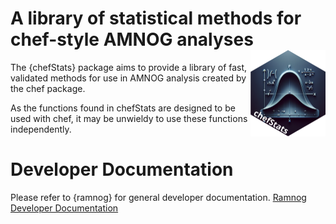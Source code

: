 
<!-- README.md is generated from README.Rmd. Please edit that file -->

# A library of statistical methods for chef-style AMNOG analyses <a href="https://hta-pharma.github.io/chefStats/"><img src="man/figures/logo.png" align="right" height="138" alt="chefStats website" /></a>

The {chefStats} package aims to provide a library of fast, validated
methods for use in AMNOG analysis created by the chef package.

As the functions found in chefStats are designed to be used with chef,
it may be unwieldy to use these functions independently.

# Developer Documentation

Please refer to {ramnog} for general developer documentation. [Ramnog
Developer
Documentation](https://hta-pharma.github.io/ramnog/articles/#:~:text=Debugging-,Development,-Git%20Workflow)

